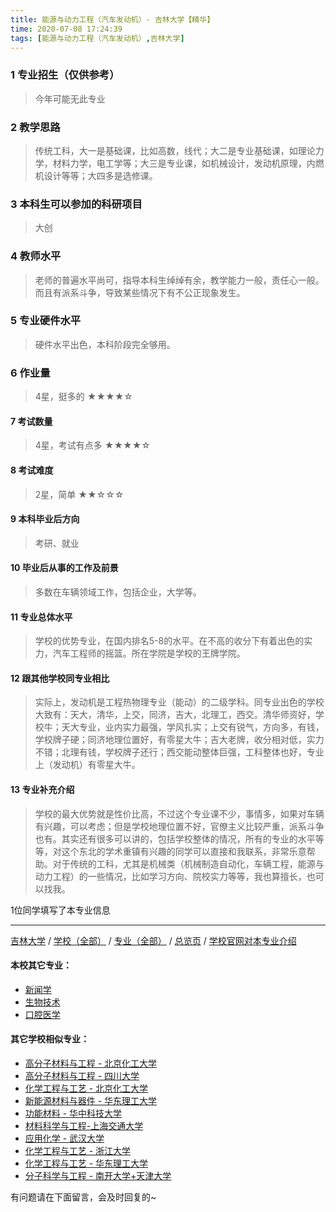 ```yaml
---
title: 能源与动力工程（汽车发动机）- 吉林大学【精华】
time: 2020-07-08 17:24:39
tags: [能源与动力工程（汽车发动机）,吉林大学]
---
```

### 1 专业招生（仅供参考）  
> 今年可能无此专业


### 2 教学思路
> 传统工科，大一是基础课，比如高数，线代；大二是专业基础课，如理论力学，材料力学，电工学等；大三是专业课，如机械设计，发动机原理，内燃机设计等等；大四多是选修课。


### 3 本科生可以参加的科研项目
>  大创


### 4 教师水平
> 老师的普遍水平尚可，指导本科生绰绰有余，教学能力一般，责任心一般。而且有派系斗争，导致某些情况下有不公正现象发生。


### 5 专业硬件水平
> 硬件水平出色，本科阶段完全够用。


### 6 作业量
>4星，挺多的
★★★★☆


#### 7 考试数量
>4星，考试有点多
★★★★☆


#### 8 考试难度
> 2星，简单
★★☆☆☆


#### 9 本科毕业后方向
> 考研、就业


#### 10 毕业后从事的工作及前景
> 多数在车辆领域工作，包括企业，大学等。


#### 11 专业总体水平
> 学校的优势专业，在国内排名5-8的水平。在不高的收分下有着出色的实力，汽车工程师的摇篮。所在学院是学校的王牌学院。


#### 12 跟其他学校同专业相比
> 实际上，发动机是工程热物理专业（能动）的二级学科。同专业出色的学校大致有：天大，清华，上交，同济，吉大，北理工，西交。清华师资好，学校牛；天大专业，业内实力最强，学风扎实；上交有锐气，方向多，有钱，学校牌子硬；同济地理位置好，有零星大牛；吉大老牌，收分相对低，实力不错；北理有钱，学校牌子还行；西交能动整体巨强，工科整体也好，专业上（发动机）有零星大牛。


#### 13 专业补充介绍
> 学校的最大优势就是性价比高，不过这个专业课不少，事情多，如果对车辆有兴趣，可以考虑；但是学校地理位置不好，官僚主义比较严重，派系斗争也有。其实还有很多可以讲的，包括学校整体的情况，所有的专业的水平等等，对这个东北的学术重镇有兴趣的同学可以直接和我联系，非常乐意帮助。对于传统的工科，尤其是机械类（机械制造自动化，车辆工程，能源与动力工程）的一些情况，比如学习方向、院校实力等等，我也算擅长，也可以找我。

1位同学填写了本专业信息
***
[吉林大学](http://www.jianshu.com/p/ae826c27bf7a) / [学校（全部）](http://www.jianshu.com/p/3efa6bcca419) / [专业（全部）](http://www.jianshu.com/p/2d4c6d3552c2) / [总览页](http://www.jianshu.com/p/445daeb4fa00) / [学校官网对本专业介绍](http://auto.jlu.edu.cn/%E4%BA%BA%E6%89%8D%E5%9F%B9%E5%85%BB/%E6%9C%AC%E7%A7%91%E7%94%9F%E5%9F%B9%E5%85%BB/%E8%83%BD%E6%BA%90%E4%B8%8E%E5%8A%A8%E5%8A%9B%E5%B7%A5%E7%A8%8B%EF%BC%88%E6%B1%BD%E8%BD%A6%E5%8F%91%E5%8A%A8%E6%9C%BA%EF%BC%89%E4%B8%93%E4%B8%9A/)
#### 本校其它专业：
- [新闻学](http://www.jianshu.com/p/1297f09fee45)
- [生物技术](http://www.jianshu.com/p/0d127698a8aa)
- [口腔医学](https://www.jianshu.com/p/7a83d0ecf99d)

#### 其它学校相似专业：
- [高分子材料与工程 - 北京化工大学](http://www.jianshu.com/p/077d326808ab)
- [高分子材料与工程 - 四川大学](http://www.jianshu.com/p/81f8ee185b5e )
- [化学工程与工艺 - 北京化工大学](http://www.jianshu.com/p/27057f73c283 )
- [新能源材料与器件 - 华东理工大学](http://www.jianshu.com/p/5c64dcf7f680)
- [功能材料 - 华中科技大学](http://www.jianshu.com/p/5fd0d99fa322)
- [材料科学与工程-上海交通大学](http://www.jianshu.com/p/f5e99e8fbc41)
- [应用化学 - 武汉大学](http://www.jianshu.com/p/111bbd38bb69)
- [化学工程与工艺 - 浙江大学](http://www.jianshu.com/p/089b04ed4213)
- [化学工程与工艺 - 华东理工大学](http://www.jianshu.com/p/01ff842a6f1f)
- [分子科学与工程 - 南开大学+天津大学](http://www.jianshu.com/p/ef2a80f7bcd1) 

有问题请在下面留言，会及时回复的~